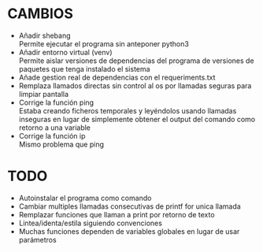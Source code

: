 # CAMBIOS
- Añadir shebang  
Permite ejecutar el programa sin anteponer python3
- Añadir entorno virtual (venv)  
Permite aislar versiones de dependencias del programa de versiones de paquetes que tenga instalado el sistema
- Añade gestion real de dependencias con el requeriments.txt
- Remplaza llamados directas sin control al os por llamadas seguras para limpiar pantalla 
- Corrige la función ping  
Estaba creando ficheros temporales y leyéndolos usando llamadas inseguras en lugar de simplemente obtener el output del comando como retorno a una variable
- Corrige la función ip  
Mismo problema que ping
	
# TODO
- Autoinstalar el programa como comando
- Cambiar multiples llamadas consecutivas de printf for unica llamada
- Remplazar funciones que llaman a print por retorno de texto
- Lintea/identa/estila siguiendo convenciones 
- Muchas funciones dependen de variables globales en lugar de usar parámetros
